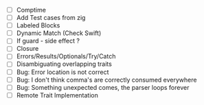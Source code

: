 - [ ] Comptime
- [ ] Add Test cases from zig
- [ ] Labeled Blocks
- [ ] Dynamic Match (Check Swift)
- [ ] If guard - side effect ?
- [ ] Closure
- [ ] Errors/Results/Optionals/Try/Catch
- [ ] Disambiguating overlapping traits
- [ ] Bug: Error location is not correct
- [ ] Bug: I don't think comma's are correctly consumed everywhere
- [ ] Bug: Something unexpected comes, the parser loops forever
- [ ] Remote Trait Implementation
